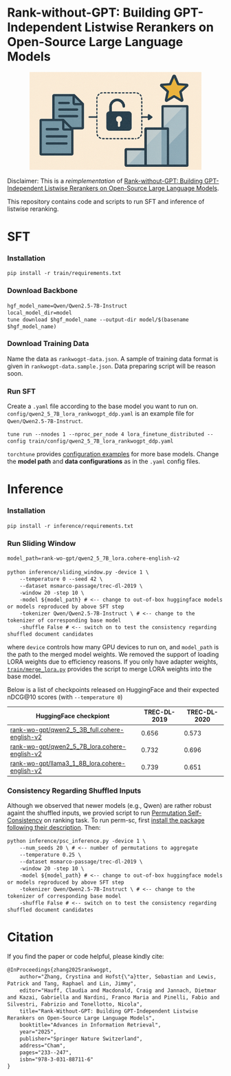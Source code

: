 # Rank-without-GPT: Building GPT-Independent Listwise Rerankers on Open-Source Large Language Models

<div align="center">
  <img src="rankwogpt.png" width="400">
</div>

Disclaimer: This is a *reimplementation* of [Rank-without-GPT: Building GPT-Independent Listwise Rerankers on Open-Source Large Language Models](https://link.springer.com/chapter/10.1007/978-3-031-88711-6_15).

This repository contains code and scripts to run SFT and inference of listwise reranking.


# SFT 

### Installation 
```
pip install -r train/requirements.txt
```

### Download Backbone
```
hgf_model_name=Qwen/Qwen2.5-7B-Instruct
local_model_dir=model
tune download $hgf_model_name --output-dir model/$(basename $hgf_model_name)
```

### Download Training Data
Name the data as `rankwogpt-data.json`. A sample of training data format is given in `rankwogpt-data.sample.json`. 
Data preparing script will be reason soon.


### Run SFT
Create a `.yaml` file according to the base model you want to run on. `config/qwen2_5_7B_lora_rankwogpt_ddp.yaml` is an example file for `Qwen/Qwen2.5-7B-Instruct`.
```
tune run --nnodes 1 --nproc_per_node 4 lora_finetune_distributed --config train/config/qwen2_5_7B_lora_rankwogpt_ddp.yaml
```
`torchtune` provides [configuration examples](https://github.com/pytorch/torchtune/tree/main/recipes/configs) for more base models.  Change the **model path** and **data configurations** as in the `.yaml` config files. 


# Inference

### Installation 
```
pip install -r inference/requirements.txt
```

### Run Sliding Window
```
model_path=rank-wo-gpt/qwen2_5_7B_lora.cohere-english-v2

python inference/sliding_window.py -device 1 \
    --temperature 0 --seed 42 \
    --dataset msmarco-passage/trec-dl-2019 \
    -window 20 -step 10 \
    -model ${model_path} # <-- change to out-of-box huggingface models or models reproduced by above SFT step 
    -tokenizer Qwen/Qwen2.5-7B-Instruct \ # <-- change to the tokenizer of corresponding base model
    -shuffle False # <-- switch on to test the consistency regarding shuffled document candidates
```
where `device` controls how many GPU devices to run on,
and `model_path` is the path to the merged model weights.
We removed the support of loading LORA weights due to efficiency reasons.
If you only have adapter weights, [`train/merge_lora.py`](train/merge_lora.py) provides the script to merge LORA weights into the base model.

Below is a list of checkpoints released on HuggingFace and their expected nDCG@10 scores (with `--temperature 0`)

| HuggingFace checkpiont | TREC-DL-2019 | TREC-DL-2020 |
|--|--|--|
|[rank-wo-gpt/qwen2_5_3B_full.cohere-english-v2](https://huggingface.co/rank-wo-gpt/qwen2_5_3B_full.cohere-english-v2)| 0.656 | 0.573 |
|[rank-wo-gpt/qwen2_5_7B_lora.cohere-english-v2](https://huggingface.co/rank-wo-gpt/qwen2_5_7B_lora.cohere-english-v2)| 0.732 | 0.696 |
|[rank-wo-gpt/llama3_1_8B_lora.cohere-english-v2](https://huggingface.co/rank-wo-gpt/llama3_1_8B_lora.cohere-english-v2)| 0.739	| 0.651 | 



### Consistency Regarding Shuffled Inputs 
Although we observed that newer models (e.g., Qwen) are rather robust againt the shuffled inputs,
we provied script to run [Permutation Self-Consistency](https://github.com/castorini/perm-sc) on ranking task.
To run perm-sc, first [install the package following their description](https://github.com/castorini/perm-sc?tab=readme-ov-file#installation).
Then:
```
python inference/psc_inference.py -device 1 \
    --num_seeds 20 \ # <-- number of permutations to aggregate
    --temperature 0.25 \
    --dataset msmarco-passage/trec-dl-2019 \
    -window 20 -step 10 \
    -model ${model_path} # <-- change to out-of-box huggingface models or models reproduced by above SFT step 
    -tokenizer Qwen/Qwen2.5-7B-Instruct \ # <-- change to the tokenizer of corresponding base model
    -shuffle False # <-- switch on to test the consistency regarding shuffled document candidates
```


# Citation
If you find the paper or code helpful, please kindly cite: 
```
@InProceedings{zhang2025rankwogpt,
    author="Zhang, Crystina and Hofst{\"a}tter, Sebastian and Lewis, Patrick and Tang, Raphael and Lin, Jimmy",
    editor="Hauff, Claudia and Macdonald, Craig and Jannach, Dietmar and Kazai, Gabriella and Nardini, Franco Maria and Pinelli, Fabio and Silvestri, Fabrizio and Tonellotto, Nicola",
    title="Rank-Without-GPT: Building GPT-Independent Listwise Rerankers on Open-Source Large Language Models",
    booktitle="Advances in Information Retrieval",
    year="2025",
    publisher="Springer Nature Switzerland",
    address="Cham",
    pages="233--247",
    isbn="978-3-031-88711-6"
}
```